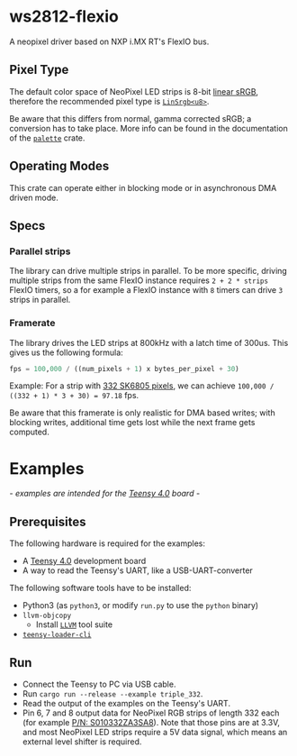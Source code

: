 # ws2812-flexio
A neopixel driver based on NXP i.MX RT's FlexIO bus.

## Pixel Type

The default color space of NeoPixel LED strips is 8-bit [linear sRGB](https://matt77hias.github.io/blog/2018/07/01/linear-gamma-and-sRGB-color-spaces.html), therefore the recommended pixel type is [`LinSrgb<u8>`](https://docs.rs/palette/latest/palette/type.LinSrgb.html).

Be aware that this differs from normal, gamma corrected sRGB; a conversion has to take place.
More info can be found in the documentation of the [`palette`](https://docs.rs/palette) crate.

## Operating Modes

This crate can operate either in blocking mode or in asynchronous DMA driven mode.

## Specs

### Parallel strips

  The library can drive multiple strips in parallel. To be more specific, driving multiple strips from the same FlexIO instance requires `2 + 2 * strips` FlexIO timers, so a for example a FlexIO instance with `8` timers can drive `3` strips in parallel.

### Framerate

  The library drives the LED strips at 800kHz with a latch time of 300us. This gives us the following formula:

  ```python
  fps = 100,000 / ((num_pixels + 1) x bytes_per_pixel + 30)
  ```

  Example: For a strip with [332 SK6805 pixels](https://www.ipixelleds.com/index.php?id=923), we can achieve `100,000 / ((332 + 1) * 3 + 30) = 97.18` fps.

  Be aware that this framerate is only realistic for DMA based writes; with blocking writes, additional time gets lost while the next frame gets computed.


# Examples

*- examples are intended for the [Teensy 4.0](https://www.pjrc.com/store/teensy40.html) board -*

## Prerequisites

The following hardware is required for the examples:
- A [Teensy 4.0](https://www.pjrc.com/store/teensy40.html) development board
- A way to read the Teensy's UART, like a USB-UART-converter

The following software tools have to be installed:
- Python3 (as `python3`, or modify `run.py` to use the `python` binary)
- `llvm-objcopy`
  - Install [`LLVM`](https://github.com/llvm/llvm-project/releases) tool suite
- [`teensy-loader-cli`](https://www.pjrc.com/teensy/loader_cli.html)


## Run

- Connect the Teensy to PC via USB cable.
- Run `cargo run --release --example triple_332`.
- Read the output of the examples on the Teensy's UART.
- Pin 6, 7 and 8 output data for NeoPixel RGB strips of length 332 each
  (for example [P/N: S010332ZA3SA8](https://www.ipixelleds.com/index.php?id=923)).
  Note that those pins are at 3.3V, and most NeoPixel LED strips require a 5V data signal, which means an external level shifter is required.

